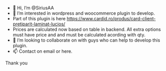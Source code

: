 - 👋 Hi, I’m @SiriusAA
- 👀 I’m interested in wordpress and woocommerce plugin to develop.
- Part of this plugin is here https://www.cardid.ro/produs/card-client-pretiparit-laminat-lucios/
- Prices are calculated now based on table in backend. All extra options must have price and and must be calculated acording with qty.
- 💞️ I’m looking to collaborate on with guys who can help to develop this plugin.
- 📫 Contact on email or here.

Thank you

<!---
SiriusAA/SiriusAA is a ✨ special ✨ repository because its `README.md` (this file) appears on your GitHub profile.
You can click the Preview link to take a look at your changes.
--->
